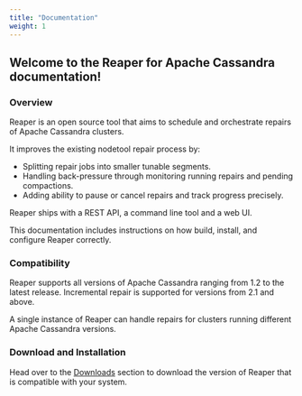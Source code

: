 ```yaml
---
title: "Documentation"
weight: 1
---
```


## Welcome to the Reaper for Apache Cassandra documentation!

### Overview

Reaper is an open source tool that aims to schedule and orchestrate repairs of Apache Cassandra clusters.

It improves the existing nodetool repair process by:  

* Splitting repair jobs into smaller tunable segments.
* Handling back-pressure through monitoring running repairs and pending compactions.
* Adding ability to pause or cancel repairs and track progress precisely.

Reaper ships with a REST API, a command line tool and a web UI.

This documentation includes instructions on how build, install, and configure Reaper correctly.


### Compatibility

Reaper supports all versions of Apache Cassandra ranging from 1.2 to the latest release. Incremental repair is supported for versions from 2.1 and above.

A single instance of Reaper can handle repairs for clusters running different Apache Cassandra versions.

### Download and Installation

Head over to the [Downloads](download) section to download the version of Reaper that is compatible with your system.
